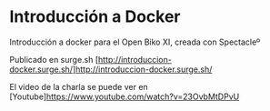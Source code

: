 # Introducción a Docker
  Introducción a docker para el Open Biko XI, creada con Spectacleº

  Publicado en surge.sh [http://introduccion-docker.surge.sh/]http://introduccion-docker.surge.sh/

  El video de la charla se puede ver en [Youtube]https://www.youtube.com/watch?v=23OvbMtDPvU
